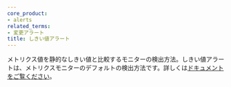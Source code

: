```yaml
---
core_product:
- alerts
related_terms:
- 変更アラート
title: しきい値アラート
---
```

メトリクス値を静的なしきい値と比較するモニターの検出方法。しきい値アラートは、メトリクスモニターのデフォルトの検出方法です。詳しくは<a href="/monitors/types/metric/?tab=threshold#choose-the-detection-method">ドキュメントをご覧ください</a>。